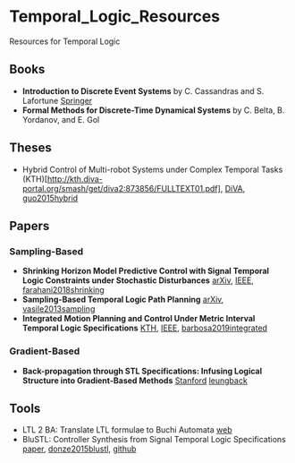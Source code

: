 # Temporal_Logic_Resources
Resources for Temporal Logic

## Books
- **Introduction to Discrete Event Systems** by C. Cassandras and S. Lafortune [Springer](https://www.springer.com/us/book/9780387333328)
- **Formal Methods for Discrete-Time Dynamical Systems** by C. Belta, B. Yordanov, and E. Gol

## Theses
- Hybrid Control of Multi-robot Systems
under Complex Temporal Tasks (KTH)[http://kth.diva-portal.org/smash/get/diva2:873856/FULLTEXT01.pdf], [DiVA](http://www.diva-portal.org/smash/record.jsf?pid=diva2%3A873856&dswid=1816), [guo2015hybrid]([/theses/guo2015hybrid.pdf])

## Papers
### Sampling-Based 
- **Shrinking Horizon Model Predictive Control with Signal Temporal Logic Constraints under Stochastic Disturbances** [arXiv](https://arxiv.org/pdf/1705.02152.pdf), [IEEE](https://ieeexplore.ieee.org/document/6315419), [farahani2018shrinking](/papers/farahani2018shrinking.pdf)
- **Sampling-Based Temporal Logic Path Planning** [arXiv](https://arxiv.org/abs/1307.7263), [vasile2013sampling](/papers/vasile2013sampling.pdf)
- **Integrated Motion Planning and Control Under Metric Interval Temporal Logic Specifications** [KTH](https://people.kth.se/~dimos/pdfs/ECC19_Fernando.pdf), [IEEE](https://ieeexplore.ieee.org/abstract/document/8795925), [barbosa2019integrated](/papers/barbosa2019integrated.pdf)

### Gradient-Based
- **Back-propagation through STL Specifications:
Infusing Logical Structure into Gradient-Based
Methods** [Stanford](http://asl.stanford.edu/wp-content/papercite-data/pdf/Leung.Arechiga.Pavone.WAFR20.pdf) [leungback](/papers/leungback.pdf)


## Tools
- LTL 2 BA: Translate LTL formulae to Buchi Automata [web](http://www.lsv.fr/~gastin/ltl2ba/)
- BluSTL: Controller Synthesis from Signal Temporal Logic Specifications [paper](https://easychair.org/publications/open/9cVk), [donze2015blustl](/tools/donze2015blustl.pdf), [github](https://github.com/BluSTL/BluSTL)
